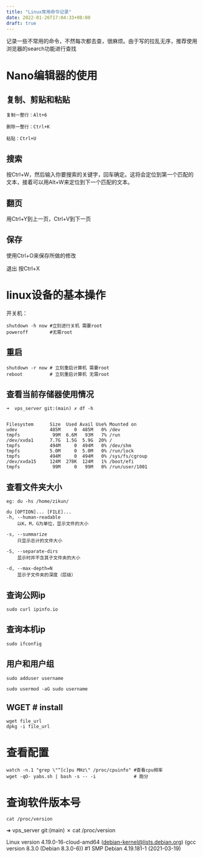 ```yaml
---
title: "Linux常用命令记录"
date: 2022-01-26T17:04:33+08:00
draft: true
---
```



记录一些不常用的命令，不然每次都去查，很麻烦。由于写的拉乱无序，推荐使用浏览器的search功能进行查找



# Nano编辑器的使用



## 复制、剪贴和粘贴
```
复制一整行：Alt+6

删除一整行：Ctrl+K

粘贴：Ctrl+U
```
## 搜索
按Ctrl+W，然后输入你要搜索的关键字，回车确定。这将会定位到第一个匹配的文本，接着可以用Alt+W来定位到下一个匹配的文本。

## 翻页
用Ctrl+Y到上一页，Ctrl+V到下一页

## 保存
使用Ctrl+O来保存所做的修改

退出
按Ctrl+X

# linux设备的基本操作
开关机：
```
shutdown -h now #立刻进行关机 需要root
poweroff        #无需root
```

## 重启
```
shutdown -r now # 立刻重启计算机 需要root
reboot          # 立刻重启计算机 无需root
```

## 查看当前存储器使用情况
```
➜  vps_server git:(main) ✗ df -h


Filesystem      Size  Used Avail Use% Mounted on
udev            485M     0  485M   0% /dev
tmpfs            99M  6.6M   93M   7% /run
/dev/xvda1      7.7G  1.5G  5.9G  20% /
tmpfs           494M     0  494M   0% /dev/shm
tmpfs           5.0M     0  5.0M   0% /run/lock
tmpfs           494M     0  494M   0% /sys/fs/cgroup
/dev/xvda15     124M  278K  124M   1% /boot/efi
tmpfs            99M     0   99M   0% /run/user/1001

```

## 查看文件夹大小
```
eg: du -hs /home/zikun/

du [OPTION]... [FILE]...
-h, --human-readable
    以K，M，G为单位，显示文件的大小

-s, --summarize
    只显示总计的文件大小

-S, --separate-dirs
    显示时并不含其子文件夹的大小

-d, --max-depth=N
    显示子文件夹的深度（层级）

```

## 查询公网ip
```
sudo curl ipinfo.io
```
## 查询本机ip
```
sudo ifconfig
```

## 用户和用户组
```
sudo adduser username

sudo usermod -aG sudo username
```

## WGET # install
```
wget file_url
dpkg -i file_url
```

# 查看配置
```
watch -n.1 "grep \"^[c]pu MHz\" /proc/cpuinfo" #查看cpu频率
wget -qO- yabs.sh | bash -s -- -i              # 跑分
```

# 查询软件版本号
```
cat /proc/version
```
➜  vps_server git:(main) ✗ cat /proc/version

Linux version 4.19.0-16-cloud-amd64 (debian-kernel@lists.debian.org) (gcc version 8.3.0 (Debian 8.3.0-6)) #1 SMP Debian 4.19.181-1 (2021-03-19)